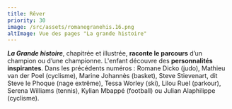 ```yaml
---
title: Rêver
priority: 30
image: /src/assets/romanegranehis.16.png
altImage: Vue des pages "La grande histoire"
---
```


***La Grande histoire***, chapitrée et illustrée, **raconte le parcours** d’un champion ou d’une championne. L'enfant découvre des **personnalités inspirantes**. Dans les précédents numéros : Romane Dicko (judo), Mathieu van der Poel (cyclisme), Marine Johannès (basket), Steve Stievenart, dit Steve le Phoque (nage extrême), Tessa Worley (ski), Lilou Ruel (parkour), Serena Williams (tennis), Kylian Mbappé (football) ou Julian Alaphilippe (cyclisme).
